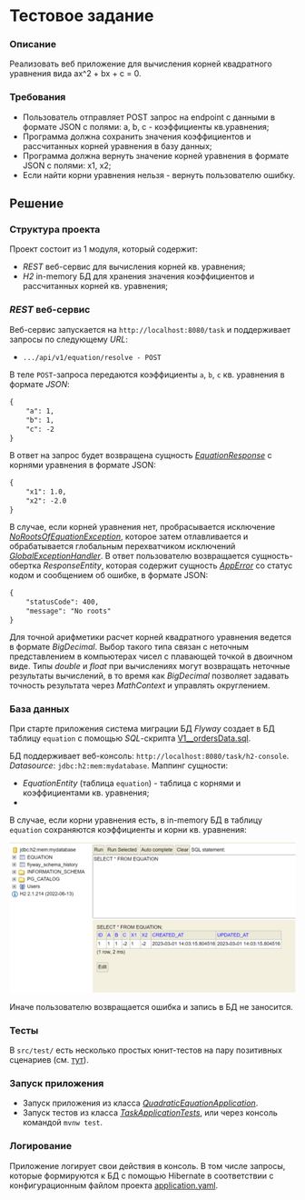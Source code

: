 # Тестовое задание
### Описание
Реализовать веб приложение для вычисления корней квадратного уравнения вида ax^2 + bx + c = 0.
### Требования
* Пользователь отправляет POST запрос на endpoint c данными в формате JSON с полями: a, b, c - коэффициенты кв.уравнения;
* Программа должна сохранить значения коэффициентов и рассчитанных корней уравнения в базу данных;
* Программа должна вернуть значение корней уравнения в формате JSON с полями: x1, x2;
* Если найти корни уравнения нельзя - вернуть пользователю ошибку.
## Решение
### Структура проекта
Проект состоит из 1 модуля, который содержит:
* _REST_ веб-сервис для вычисления корней кв. уравнения;
* _H2_ in-memory БД для хранения значения коэффициентов и рассчитанных корней кв. уравнения;
### _REST_ веб-сервис
Веб-сервис запускается на `http://localhost:8080/task` и поддерживает запросы по следующему _URL_:
* `.../api/v1/equation/resolve - POST`

В теле `POST`-запроса передаются коэффициенты `a`, `b`, `c` кв. уравнения в формате _JSON_:
```
{
    "a": 1,
    "b": 1,
    "c": -2
}
```
В ответ на запрос будет возвращена сущность _[EquationResponse](https://github.com/PavelNaymovets/interview_task_quadratic_equation/blob/master/src/main/java/com/interview/task/quadraticEquation/controller/rest/EquationResponse.java)_ с корнями уравнения в формате JSON:
```
{
    "x1": 1.0,
    "x2": -2.0
}
```
В случае, если корней уравнения нет, пробрасывается исключение _[NoRootsOfEquationException](https://github.com/PavelNaymovets/interview_task_quadratic_equation/blob/master/src/main/java/com/interview/task/quadraticEquation/exception/NoRootsOfEquationException.java)_, которое затем отлавливается и обрабатывается глобальным перехватчиком исключений _[GlobalExceptionHandler](https://github.com/PavelNaymovets/interview_task_quadratic_equation/blob/master/src/main/java/com/interview/task/quadraticEquation/exception/GlobalExceptionHandler.java)_.
В ответ пользователю возвращается сущность-обертка _ResponseEntity_, которая содержит сущность _[AppError](https://github.com/PavelNaymovets/interview_task_quadratic_equation/blob/master/src/main/java/com/interview/task/quadraticEquation/exception/AppError.java)_ со статус кодом 
и сообщением об ошибке, в формате JSON:
```
{
    "statusCode": 400,
    "message": "No roots"
}
```
Для точной арифметики расчет корней квадратного уравнения ведется в формате _BigDecimal_. Выбор такого типа связан с
неточным представлением в компьютерах чисел с плавающей точкой в двоичном виде. Типы _double_ и _float_ при вычислениях 
могут возвращать неточные результаты вычислений, в то время как _BigDecimal_ позволяет задавать точность результата через
_MathContext_ и управлять округлением.
### База данных
При старте приложения система миграции БД _Flyway_ создает в БД таблицу `equation` с помощью _SQL_-скрипта [V1__ordersData.sql](https://github.com/PavelNaymovets/interview_task_quadratic_equation/blob/master/src/main/resources/db/migration/V1__ordersData.sql).

БД поддерживает веб-консоль: `http://localhost:8080/task/h2-console`. _Datasource_: `jdbc:h2:mem:mydatabase`. Маппинг сущности:
* _EquationEntity_ (таблица `equation`) - таблица с корнями и коэффициентами кв. уравнения;
* 
В случае, если корни уравнения есть, в in-memory БД в таблицу `equation` сохраняются коэффициенты и корни кв. уравнения:

![Image alt](https://github.com/PavelNaymovets/interview_task_quadratic_equation/blob/master/image/%D0%91%D0%94.PNG)

Иначе пользователю возвращается ошибка и запись в БД не заносится.
### Тесты
В `src/test/` есть несколько простых юнит-тестов на пару позитивных сценариев (см. [тут](https://github.com/PavelNaymovets/interview_task_quadratic_equation/blob/master/src/test/java/com/interview/task/quadraticEquation/TaskApplicationTests.java)).
### Запуск приложения
* Запуск приложения из класса _[QuadraticEquationApplication](https://github.com/PavelNaymovets/interview_task_quadratic_equation/blob/master/src/main/java/com/interview/task/quadraticEquation/QuadraticEquationApplication.java)_.
* Запуск тестов из класса _[TaskApplicationTests](https://github.com/PavelNaymovets/interview_task_quadratic_equation/blob/master/src/test/java/com/interview/task/quadraticEquation/TaskApplicationTests.java)_, или через консоль 
командой `mvnw test`.
### Логирование
Приложение логирует свои действия в консоль. В том числе запросы, которые формируются к БД с помощью Hibernate в
соответствии с конфигурационным файлом проекта [application.yaml](https://github.com/PavelNaymovets/interview_task_quadratic_equation/blob/master/src/main/resources/application.yaml).